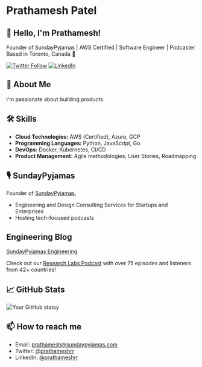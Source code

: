 # Prathamesh Patel

## 👋 Hello, I'm Prathamesh!

Founder of SundayPyjamas | AWS Certified | Software Engineer | Podcaster
Based in Toronto, Canada 🍁

[![Twitter Follow](https://img.shields.io/twitter/follow/prathameshrr?style=social)](https://twitter.com/prathameshrr)
[![LinkedIn](https://img.shields.io/badge/-LinkedIn-blue?style=flat-square&logo=Linkedin&logoColor=white&link=https://www.linkedin.com/in/prathameshrr/)](https://www.linkedin.com/in/prathameshrr/)

## 🚀 About Me

I'm passionate about building products.

## 🛠 Skills

- **Cloud Technologies:** AWS (Certified), Azure, GCP
- **Programming Languages:** Python, JavaScript, Go
- **DevOps:** Docker, Kubernetes, CI/CD
- **Product Management:** Agile methodologies, User Stories, Roadmapping


## 🎙 SundayPyjamas

Founder of [SundayPyjamas](https://www.sundaypyjamas.com/),
- Engineering and Design Consulting Services for Startups and Enterprises
- Hosting tech-focused podcasts

## Engineering Blog

[SundayPyjamas Engineering](https://engineering.sundaypyjamas.com/)

Check out our [Research Labs Podcast](https://perspective.sundaypyjamas.com/podcast) with over 75 episodes and listeners from 42+ countries!

## 📈 GitHub Stats

![Your GitHub stats](https://github-readme-stats.vercel.app/api?username=prathameshrr&show_icons=true&theme=radical)y


## 📫 How to reach me

- Email: prathamesh@sundaypyjamas.com
- Twitter: [@prathameshrr](https://twitter.com/prathameshrr)
- LinkedIn: [@prathameshrr](https://www.linkedin.com/in/prathameshrr/)

